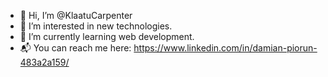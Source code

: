 - 👋 Hi, I’m @KlaatuCarpenter
- 👀 I’m interested in new technologies.
- 🌱 I’m currently learning web development.
- 📬 You can reach me here: https://www.linkedin.com/in/damian-piorun-483a2a159/

<!---
KlaatuCarpenter/KlaatuCarpenter is a ✨ special ✨ repository because its `README.md` (this file) appears on your GitHub profile.
You can click the Preview link to take a look at your changes.
--->
